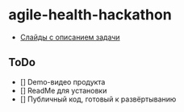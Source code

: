 # agile-health-hackathon

* [Слайды с описанием задачи](https://docs.google.com/presentation/d/1Ixn7mnErgfvu0Kuxk7OUIWIuMWP2KfNRwGEyVObvuwI/edit#slide=id.g3141d0e0588_0_411)




## ToDo
 - [] Demo-видео продукта
 - [] ReadMe для установки
 - [] Публичный код, готовый к развёртыванию

